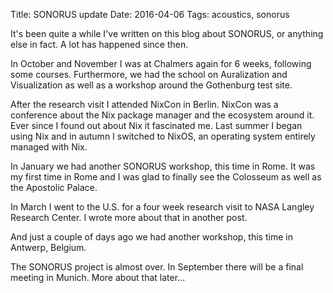 Title: SONORUS update
Date: 2016-04-06
Tags: acoustics, sonorus

It's been quite a while I've written on this blog about SONORUS, or anything
else in fact. A lot has happened since then.

In October and November I was at Chalmers again for 6 weeks, following some
courses. Furthermore, we had the school on Auralization and Visualization as
well as a workshop around the Gothenburg test site.

After the research visit I attended NixCon in Berlin. NixCon was a conference
about the Nix package manager and the ecosystem around it. Ever since I found
out about Nix it fascinated me. Last summer I began using Nix and in autumn I
switched to NixOS, an operating system entirely managed with Nix.

In January we had another SONORUS workshop, this time in Rome. It was my first
time in Rome and I was glad to finally see the Colosseum as well as the
Apostolic Palace.

In March I went to the U.S. for a four week research visit to NASA Langley
Research Center. I wrote more about that in another post.

And just a couple of days ago we had another workshop, this time in Antwerp, Belgium.

The SONORUS project is almost over. In September there will be a final meeting in Munich.
More about that later...
